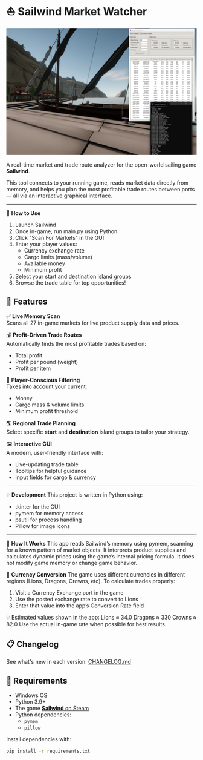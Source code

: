 # ⛵ Sailwind Market Watcher
![Market Finder GUI](MarketFinder.png)

A real-time market and trade route analyzer for the open-world sailing game **Sailwind**.

This tool connects to your running game, reads market data directly from memory, and helps you plan the most profitable trade routes between ports — all via an interactive graphical interface.

---

🚀 **How to Use**
1. Launch Sailwind
2. Once in-game, run main.py using Python
3. Click "Scan For Markets" in the GUI
4. Enter your player values:
    - Currency exchange rate
    - Cargo limits (mass/volume)
    - Available money
    - Minimum profit
5. Select your start and destination island groups
6. Browse the trade table for top opportunities!

## 📌 Features

✅ **Live Memory Scan**  
Scans all 27 in-game markets for live product supply data and prices.

💰 **Profit-Driven Trade Routes**  
Automatically finds the most profitable trades based on:
- Total profit
- Profit per pound (weight)
- Profit per item

🎯 **Player-Conscious Filtering**  
Takes into account your current:
- Money
- Cargo mass & volume limits
- Minimum profit threshold

🌎 **Regional Trade Planning**  
Select specific **start** and **destination** island groups to tailor your strategy.

🖼️ **Interactive GUI**  
A modern, user-friendly interface with:
- Live-updating trade table
- Tooltips for helpful guidance
- Input fields for cargo & currency

---
💡 **Development**
This project is written in Python using:
- tkinter for the GUI
- pymem for memory access
- psutil for process handling
- Pillow for image icons

---
🧠 **How It Works**
This app reads Sailwind’s memory using pymem, scanning for a known pattern of market objects. 
It interprets product supplies and calculates dynamic prices using the game’s internal pricing formula.
It does not modify game memory or change game behavior.

💱 **Currency Conversion**
The game uses different currencies in different regions (Lions, Dragons, Crowns, etc).
To calculate trades properly:
1. Visit a Currency Exchange port in the game
2. Use the posted exchange rate to convert to Lions
3. Enter that value into the app’s Conversion Rate field

💡 Estimated values shown in the app:
    Lions ≈ 34.0
    Dragons ≈ 330
    Crowns ≈ 82.0
Use the actual in-game rate when possible for best results.

## 📋 Changelog

See what's new in each version: [CHANGELOG.md](./CHANGELOG.md)

## 🧰 Requirements

- Windows OS
- Python 3.9+
- The game [**Sailwind** on Steam](https://store.steampowered.com/app/1284190/Sailwind)
- Python dependencies:
  - `pymem`
  - `pillow`

Install dependencies with:

```bash
pip install -r requirements.txt
